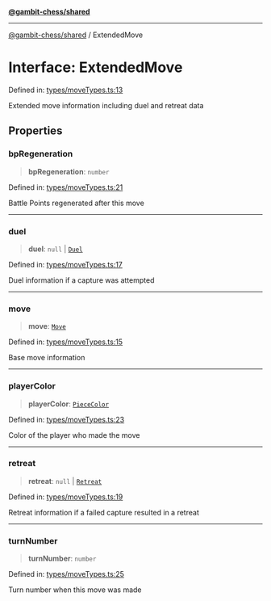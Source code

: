 [**@gambit-chess/shared**](../README.md)

***

[@gambit-chess/shared](../globals.md) / ExtendedMove

# Interface: ExtendedMove

Defined in: [types/moveTypes.ts:13](https://github.com/cango91/gambit-chess/blob/b8ea13e4976c99c29d095eae7bc504b86f9add51/shared/src/types/moveTypes.ts#L13)

Extended move information including duel and retreat data

## Properties

### bpRegeneration

> **bpRegeneration**: `number`

Defined in: [types/moveTypes.ts:21](https://github.com/cango91/gambit-chess/blob/b8ea13e4976c99c29d095eae7bc504b86f9add51/shared/src/types/moveTypes.ts#L21)

Battle Points regenerated after this move

***

### duel

> **duel**: `null` \| [`Duel`](Duel.md)

Defined in: [types/moveTypes.ts:17](https://github.com/cango91/gambit-chess/blob/b8ea13e4976c99c29d095eae7bc504b86f9add51/shared/src/types/moveTypes.ts#L17)

Duel information if a capture was attempted

***

### move

> **move**: [`Move`](Move.md)

Defined in: [types/moveTypes.ts:15](https://github.com/cango91/gambit-chess/blob/b8ea13e4976c99c29d095eae7bc504b86f9add51/shared/src/types/moveTypes.ts#L15)

Base move information

***

### playerColor

> **playerColor**: [`PieceColor`](../type-aliases/PieceColor.md)

Defined in: [types/moveTypes.ts:23](https://github.com/cango91/gambit-chess/blob/b8ea13e4976c99c29d095eae7bc504b86f9add51/shared/src/types/moveTypes.ts#L23)

Color of the player who made the move

***

### retreat

> **retreat**: `null` \| [`Retreat`](Retreat.md)

Defined in: [types/moveTypes.ts:19](https://github.com/cango91/gambit-chess/blob/b8ea13e4976c99c29d095eae7bc504b86f9add51/shared/src/types/moveTypes.ts#L19)

Retreat information if a failed capture resulted in a retreat

***

### turnNumber

> **turnNumber**: `number`

Defined in: [types/moveTypes.ts:25](https://github.com/cango91/gambit-chess/blob/b8ea13e4976c99c29d095eae7bc504b86f9add51/shared/src/types/moveTypes.ts#L25)

Turn number when this move was made
